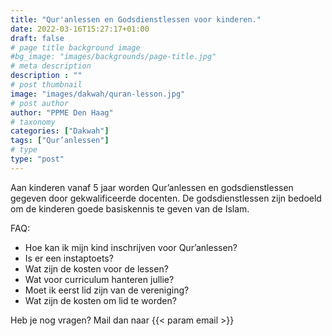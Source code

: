 ```yaml
---
title: "Qur'anlessen en Godsdienstlessen voor kinderen."
date: 2022-03-16T15:27:17+01:00
draft: false
# page title background image
#bg_image: "images/backgrounds/page-title.jpg"
# meta description
description : ""
# post thumbnail
image: "images/dakwah/quran-lesson.jpg"
# post author
author: "PPME Den Haag"
# taxonomy
categories: ["Dakwah"]
tags: ["Qur’anlessen"]
# type
type: "post"
---
```


Aan kinderen vanaf 5 jaar worden Qur’anlessen en godsdienstlessen gegeven door gekwalificeerde docenten. De godsdienstlessen zijn bedoeld om de kinderen goede basiskennis te geven van de Islam.        
 

FAQ:
* Hoe kan ik mijn kind inschrijven voor Qur’anlessen?
* Is er een instaptoets?
* Wat zijn de kosten voor de lessen?
* Wat voor curriculum hanteren jullie?
* Moet ik eerst lid zijn van de vereniging?
* Wat zijn de kosten om lid te worden?

Heb je nog vragen? Mail dan naar  {{< param email >}}

